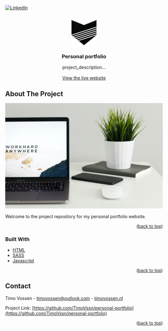 <div id="top"></div>

[![LinkedIn][linkedin-shield]][linkedin-url]



<!-- PROJECT LOGO -->
<br />
<div align="center">
  <a href="https://github.com/TimoVssn/personal-portfolio">
    <img src="images/logo_main.png" alt="Logo" width="80" height="80">
  </a>

<h3 align="center">Personal portfolio</h3>

  <p align="center">
    project_description...
    <br />
    <br />
    <a href="https://timovossen.nl">View the live website</a>
  </p>
</div>


<!-- ABOUT THE PROJECT -->
## About The Project

[![Product Name Screen Shot][product-screenshot]](https://timovossen.nl)

Welcome to the project repository for my personal portfolio website.

<p align="right">(<a href="#top">back to top</a>)</p>



### Built With

* [HTML](https://developer.mozilla.org/en-US/docs/Web/HTML)
* [SASS](https://sass-lang.com/)
* [Javascript](https://developer.mozilla.org/en-US/docs/Web/JavaScript)

<p align="right">(<a href="#top">back to top</a>)</p>


<!-- CONTACT -->
## Contact

Timo Vossen - timovossen@outlook.com - [timovossen.nl](https://timovossen.nl)

Project Link: [https://github.com/TimoVssn/personal-portfolio](https://github.com/TimoVssn/personal-portfolio)

<p align="right">(<a href="#top">back to top</a>)</p>



<!-- MARKDOWN LINKS & IMAGES -->
[linkedin-shield]: https://img.shields.io/badge/-LinkedIn-black.svg?style=for-the-badge&logo=linkedin&colorB=555
[linkedin-url]: https://www.linkedin.com/in/timovossen/
[product-screenshot]: images/screenshot.jpg